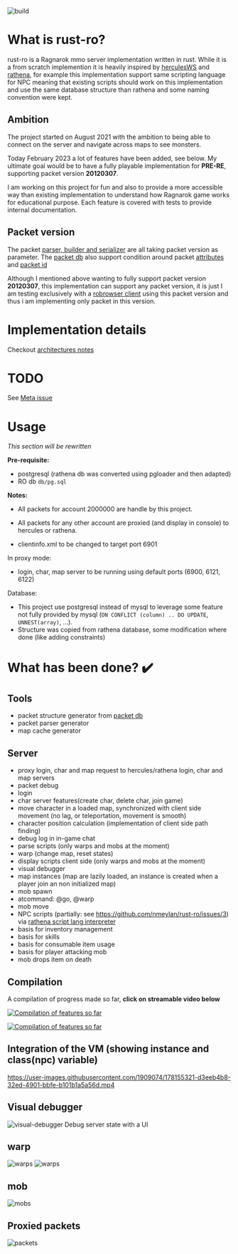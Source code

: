 ![build](https://github.com/nmeylan/rust-ro/actions/workflows/rust.yml/badge.svg)
# What is rust-ro?
rust-ro is a Ragnarok mmo server implementation written in rust. While it is a from scratch implemention it is heavily inspired by [herculesWS](https://github.com/HerculesWS/Hercules) and [rathena](https://github.com/rathena/rathena), for example this implementation support same scripting language for NPC meaning that existing scripts should work on this implementation and use the same database structure than rathena and some naming convention were kept.

## Ambition
The project started on August 2021 with the ambition to being able to connect on the server and navigate across maps to see monsters.

Today February 2023 a lot of features have been added, see below. My ultimate goal would be to have a fully playable implementation for **PRE-RE**, supporting packet version **20120307**.

I am working on this project for fun and also to provide a more accessible way than existing implementation to understand how Ragnarok game works for educational purpose. Each feature is covered with tests to provide internal documentation.

## Packet version
The packet [parser, builder and serializer](https://github.com/nmeylan/rust-ro/tree/master/lib/packets/src) are all taking packet version as parameter. The [packet db](https://github.com/nmeylan/rust-ro/blob/master/tools/packets/packets_db) also support condition around packet [attributes](https://github.com/nmeylan/rust-ro/blob/master/tools/packets/packets_db#L112) and [packet id](https://github.com/nmeylan/rust-ro/blob/master/tools/packets/packets_db#L423)

Although I mentioned above wanting to fully support packet version **20120307**, this implementation can support any packet version, it is just I am testing exclusively with a [robrowser client](https://github.com/MrAntares/roBrowserLegacy) using this packet version and thus i am implementing only packet in this version.


# Implementation details

Checkout [architectures notes](doc/Architecture.md)

# TODO
See [Meta issue](https://github.com/nmeylan/rust-ro/issues/19)

# Usage
*This section will be rewritten*

**Pre-requisite:**
- postgresql (rathena db was converted using pgloader and then adapted)
- RO db `db/pg.sql`

**Notes:**
- All packets for account 2000000 are handle by this project.
- All packets for any other account are proxied (and display in console) to hercules or rathena.


- clientinfo.xml to be changed to target port 6901

In proxy mode:
- login, char, map server to be running using default ports (6900, 6121, 6122)

Database:
- This project use postgresql instead of mysql to leverage some feature not fully provided by mysql (`ON CONFLICT (column) .. DO UPDATE`, `UNNEST(array)`, ...).
- Structure was copied from rathena database, some modification where done (like adding constraints)

# What has been done? ✔️
## Tools
- packet structure generator from [packet db](https://github.com/nmeylan/rust-ro/blob/master/tools/packets/packets_db)
- packet parser generator
- map cache generator
## Server
- proxy login, char and map request to hercules/rathena login, char and map servers
- packet debug
- login
- char server features(create char, delete char, join game)
- move character in a loaded map, synchronized with client side movement (no lag, or teleportation, movement is smooth)
- character position calculation (implementation of client side path finding)
- debug log in in-game chat 
- parse scripts (only warps and mobs at the moment)
- warp (change map, reset states)
- display scripts client side (only warps and mobs at the moment)
- visual debugger
- map instances (map are lazily loaded, an instance is created when a player join an non initialized map)
- mob spawn
- atcommand: @go, @warp
- mob move
- NPC scripts (partially: see https://github.com/nmeylan/rust-ro/issues/3) via [rathena script lang interpreter](https://github.com/nmeylan/rathena-script-lang-interpreter)
- basis for inventory management
- basis for skills
- basis for consumable item usage
- basis for player attacking mob
- mob drops item on death


## Compilation
A compilation of progress made so far, **click on streamable video below**

[![Compilation of features so far](https://res.cloudinary.com/marcomontalbano/image/upload/v1678527790/video_to_markdown/images/streamable--jiapub-c05b58ac6eb4c4700831b2b3070cd403.jpg)](https://streamable.com/jiapub "Compilation of features so far")

[![Compilation of features so far](https://res.cloudinary.com/marcomontalbano/image/upload/v1678527859/video_to_markdown/images/streamable--ofni1d-c05b58ac6eb4c4700831b2b3070cd403.jpg)](https://streamable.com/ofni1d "Compilation of features so far")

## Integration of the VM (showing instance and class(npc) variable)

https://user-images.githubusercontent.com/1909074/178155321-d3eeb4b8-32ed-4901-bbfe-b101b1a5a56d.mp4

## Visual debugger
![visual-debugger](doc/img/visual_debugger.PNG)
Debug server state with a UI


## warp
![warps](doc/img/warp_spawn.PNG)
![warps](doc/img/warp.PNG)

## mob
![mobs](doc/img/mob_spawn.PNG)

## Proxied packets
![packets](doc/img/packet_analyzer.PNG)
